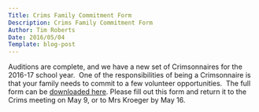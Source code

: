 ```yaml
---
Title: Crims Family Commitment Form
Description: Crims Family Commitment Form
Author: Tim Roberts
Date: 2016/05/04
Template: blog-post
---
```

Auditions are complete, and we have a new set of Crimsonnaires
for the 2016-17 school year. &nbsp;One of the responsibilities
of being a Crimsonnaire is that your family needs to commit
to a few volunteer opportunities. &nbsp;The full form can be 
[downloaded here](http://www.tuhschoir.org/data/uploads/FamilyVolunteerForm.pdf).
Please fill out this form and return it to the Crims meeting
on May 9, or to Mrs Kroeger by May 16.
